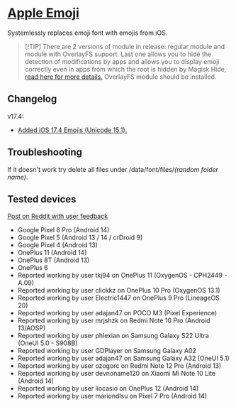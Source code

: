 # [Apple Emoji](https://emojipedia.org/apple)
Systemlessly replaces emoji font with emojis from iOS.  
>
> [!TIP]
> There are 2 versions of module in release: regular module and module with OverlayFS support. Last one allows you to hide the detection of modifications by apps and allows you to display emoji correctly even in apps from which the root is hidden by Magisk Hide, [read here for more details.](https://github.com/HuskyDG/magic_overlayfs#magisk-overlayfs) OverlayFS module should be installed.

## Changelog
v17.4:
- [Added iOS 17.4 Emojis (Unicode 15.1).](https://blog.emojipedia.org/ios-17-4-emoji-changelog/)

## Troubleshooting 
If it doesn't work try delete all files under /data/font/files/*(random folder name)*.

## Tested devices
[Post on Reddit with user feedback](https://www.reddit.com/r/Magisk/comments/1ca3ip1/news_ios_emojis_174/)
- Google Pixel 8 Pro (Android 14)
- Google Pixel 5 (Android 13 / 14 / crDroid 9)
- Google Pixel 4 (Android 13)
- OnePlus 11 (Android 14)
- OnePlus 8T (Android 13)
- OnePlus 6
- Reported working by user tkj94 on OnePlus 11 (OxygenOS - CPH2449 - A.09)
- Reported working by user clickkz on OnePlus 10 Pro (OxygenOS 13.1)
- Reported working by user Electric1447 on OnePlus 9 Pro (LineageOS 20)
- Reported working by user adajan47 on POCO M3 (Pixel Experience) 
- Reported working by user mrjshzk on Redmi Note 10 Pro (Android 13/AOSP)
- Reported working by user phlexian on Samsung Galaxy S22 Ultra (OneUI 5.0 - S908B)
- Reported working by user GDPlayer on Samsung Galaxy A02
- Reported working by user adajan47 on Samsung Galaxy A32 (OneUI 5.1)
- Reported working by user ozogorc on Redmi Note 12 Pro (Android 13)
- Reported working by user devnoname120 on Xiaomi Mi Note 10 Lite (Android 14)
- Reported working by user liocasio on OnePlus 12 (Android 14)
- Reported working by user mariondlsu on Pixel 7 Pro (Android 14)
